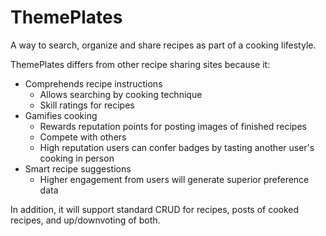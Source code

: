 # ThemePlates
A way to search, organize and share recipes as part of a cooking lifestyle.

ThemePlates differs from other recipe sharing sites because it:
- Comprehends recipe instructions
  - Allows searching by cooking technique
  - Skill ratings for recipes
- Gamifies cooking
  - Rewards reputation points for posting images of finished recipes
  - Compete with others
  - High reputation users can confer badges by tasting another user's cooking in person
- Smart recipe suggestions
  - Higher engagement from users will generate superior preference data

In addition, it will support standard CRUD for recipes, posts of cooked recipes, and up/downvoting of both.
